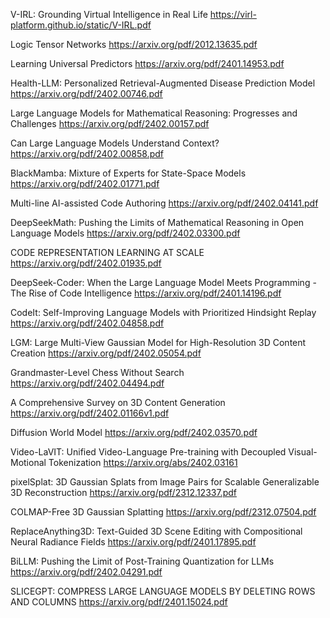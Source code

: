 V-IRL: Grounding Virtual Intelligence in Real Life
https://virl-platform.github.io/static/V-IRL.pdf

Logic Tensor Networks
https://arxiv.org/pdf/2012.13635.pdf

Learning Universal Predictors
https://arxiv.org/pdf/2401.14953.pdf

Health-LLM: Personalized Retrieval-Augmented Disease Prediction Model
https://arxiv.org/pdf/2402.00746.pdf

Large Language Models for Mathematical Reasoning: Progresses and Challenges
https://arxiv.org/pdf/2402.00157.pdf

Can Large Language Models Understand Context?
https://arxiv.org/pdf/2402.00858.pdf

BlackMamba: Mixture of Experts for State-Space Models
https://arxiv.org/pdf/2402.01771.pdf

Multi-line AI-assisted Code Authoring
https://arxiv.org/pdf/2402.04141.pdf

DeepSeekMath: Pushing the Limits of Mathematical Reasoning in Open Language Models
https://arxiv.org/pdf/2402.03300.pdf

CODE REPRESENTATION LEARNING AT SCALE
https://arxiv.org/pdf/2402.01935.pdf

DeepSeek-Coder: When the Large Language Model Meets Programming - The Rise of Code Intelligence
https://arxiv.org/pdf/2401.14196.pdf

CodeIt: Self-Improving Language Models with Prioritized Hindsight Replay
https://arxiv.org/pdf/2402.04858.pdf

LGM: Large Multi-View Gaussian Model for High-Resolution 3D Content Creation
https://arxiv.org/pdf/2402.05054.pdf

Grandmaster-Level Chess Without Search
https://arxiv.org/pdf/2402.04494.pdf

A Comprehensive Survey on 3D Content Generation
https://arxiv.org/pdf/2402.01166v1.pdf

Diffusion World Model
https://arxiv.org/pdf/2402.03570.pdf

Video-LaVIT: Unified Video-Language Pre-training with Decoupled Visual-Motional Tokenization
https://arxiv.org/abs/2402.03161

pixelSplat: 3D Gaussian Splats from Image Pairs for Scalable Generalizable 3D Reconstruction
https://arxiv.org/pdf/2312.12337.pdf

COLMAP-Free 3D Gaussian Splatting
https://arxiv.org/pdf/2312.07504.pdf

ReplaceAnything3D: Text-Guided 3D Scene Editing with Compositional Neural Radiance Fields
https://arxiv.org/pdf/2401.17895.pdf

BiLLM: Pushing the Limit of Post-Training Quantization for LLMs
https://arxiv.org/pdf/2402.04291.pdf

SLICEGPT: COMPRESS LARGE LANGUAGE MODELS BY DELETING ROWS AND COLUMNS
https://arxiv.org/pdf/2401.15024.pdf